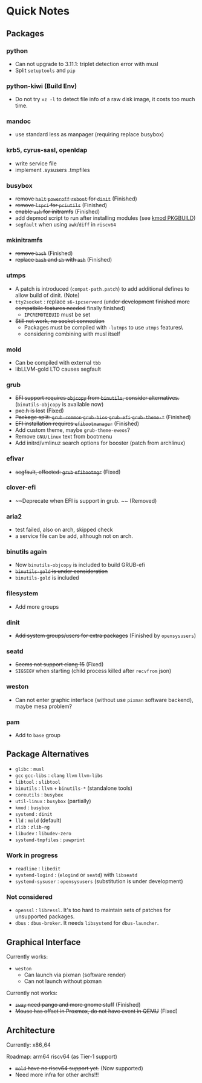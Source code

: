 # Quick Notes

## Packages

### python
- Can not upgrade to 3.11.1: triplet detection error with musl
- Split `setuptools` and `pip`

### python-kiwi (Build Env)
- Do not try `xz -l` to detect file info of a raw disk image, it costs too much time.

### mandoc
- use standard less as manpager (requiring replace busybox)         

### krb5, cyrus-sasl, openldap
- write service file
- implement .sysusers .tmpfiles

### busybox

- ~~remove `halt` `poweroff` `reboot` for `dinit`~~ (Finished)
- ~~remove `lspci` for `pciutils`~~ (Finished)
- ~~enable `ash` for initramfs~~ (Finished)
- add depmod script to run after installing modules (see [kmod PKGBUILD](https://github.com/archlinux/svntogit-packages/blob/packages/kmod/trunk/depmod-search.conf))
- `segfault` when using `awk`/`diff` in `riscv64`

### mkinitramfs

- ~~remove `bash`~~ (Finished)
- ~~replace `bash` and `sh` with `ash`~~ (Finished)

### utmps

- A patch is introduced (`compat-path.patch`) to add additional defines to allow build of dinit. (Note)
- `tty2socket` : replace `s6-ipcserverd` (~~under development~~ ~~finished~~ ~~more compatbile features needed~~ finally finished)
  - `IPCREMOTEEUID` must be set
- ~~Still not work, no socket connection~~
  - Packages must be compiled with `-lutmps` to use `utmps` features\
  - considering combining with musl itself

### mold

- Can be compiled with external `tbb`
- libLLVM-gold LTO causes segfault

### grub

- ~~EFI support requires `objcopy` from `binutils`, consider alternatives.~~ (`binutils-objcopy` is available now)
- ~~pxe.h is lost~~ (Fixed)
- ~~Package split: `grub-common` `grub-bios` `grub-efi` `grub-theme-*`~~ (Finished)
- ~~EFI installation requires `efibootmanager`~~ (Finished)
- Add custom theme, maybe `grub-theme-eweos`?
- Remove `GNU/Linux` text from bootmenu
- Add initrd/vmlinuz search options for booster (patch from archlinux)

### efivar

- ~~segfault, effected: `grub` `efibootmgr`~~ (Fixed)

### clover-efi

- ~~Deprecate when EFI is support in grub. ~~ (Removed)

### aria2

- test failed, also on arch, skipped check
- a service file can be add, although not on arch.

### binutils again

- Now `binutils-objcopy` is included to build GRUB-efi
- ~~`binutils-gold` is under consideration~~
- `binutils-gold` is included

### filesystem

- Add more groups

### dinit

- ~~Add system groups/users for extra packages~~ (Finished by `opensysusers`)

### seatd

- ~~Seems not support clang 15~~ (Fixed)
- `SIGSEGV` when starting (child process killed after `recvfrom` json)

### weston

- Can not enter graphic interface (without use `pixman` software backend), maybe mesa problem?

### pam

- Add to `base` group

## Package Alternatives

- `glibc` : `musl`
- `gcc` `gcc-libs` : `clang` `llvm` `llvm-libs`
- `libtool` : `slibtool`
- `binutils` : `llvm` + `binutils-*` (standalone tools)
- `coreutils` : `busybox`
- `util-linux` : `busybox` (partially)
- `kmod` : `busybox`
- `systemd` : `dinit`
- `lld` : `mold` (default)
- `zlib` : `zlib-ng`
- `libudev` : `libudev-zero`
- `systemd-tmpfiles` : `pawprint`

### Work in progress

- `readline` : `libedit`
- `systemd-logind` : (`elogind` or `seatd`) with `libseatd`
- `systemd-sysuser` : `opensysusers` (substitution is under development)

### Not considered

- `openssl` : `libressl`. It's too hard to maintain sets of patches for unsupported packages.
- `dbus` : `dbus-broker`. It needs `libsystemd` for `dbus-launcher`.

## Graphical Interface

Currently works:

- `weston`
  - Can launch via pixman (software render)
  - Can not launch without pixman

Currently not works:

- ~~`sway` need pango and more gnome stuff~~ (Finished)
- ~~Mouse has offset in Proxmox, do not have event in QEMU~~ (Fixed)

## Architecture

Currently: x86_64

Roadmap: arm64 riscv64 (as Tier-1 support)

- ~~`mold` have no riscv64 support yet.~~ (Now supported)
- Need more infra for other archs!!!